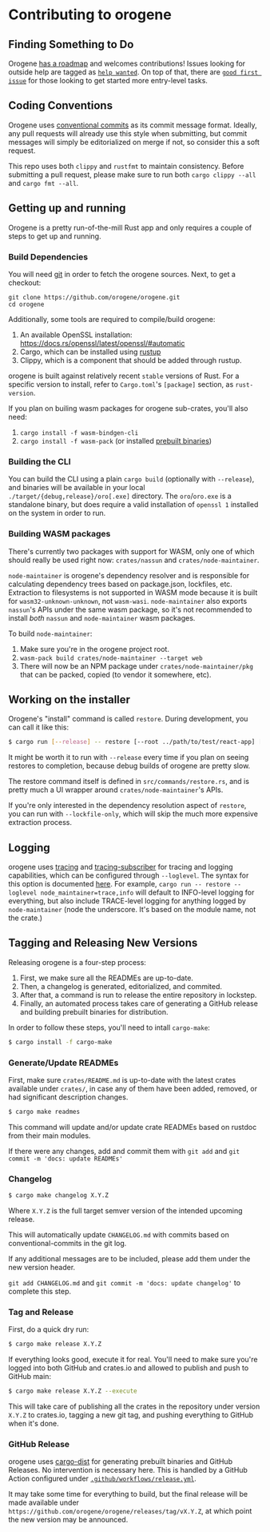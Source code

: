 # Contributing to orogene

## Finding Something to Do

Orogene [has a roadmap](https://github.com/orgs/orogene/projects/2/views/1)
and welcomes contributions! Issues looking for outside help are tagged as
[`help wanted`](https://github.com/orogene/orogene/labels/help%20wanted). On
top of that, there are [`good first
issue`](https://github.com/orogene/orogene/labels/good%20first%20issue) for
those looking to get started more entry-level tasks.

## Coding Conventions

Orogene uses [conventional
commits](https://www.conventionalcommits.org/en/v1.0.0/) as its commit message
format. Ideally, any pull requests will already use this style when
submitting, but commit messages will simply be editorialized on merge if not,
so consider this a soft request.

This repo uses both `clippy` and `rustfmt` to maintain consistency. Before
submitting a pull request, please make sure to run both `cargo clippy --all`
and `cargo fmt --all`.

## Getting up and running

Orogene is a pretty run-of-the-mill Rust app and only requires a couple of
steps to get up and running.

### Build Dependencies

You will need [git](https://git-scm.com/downloads) in order to fetch the
orogene sources. Next, to get a checkout:

```
git clone https://github.com/orogene/orogene.git
cd orogene
```

Additionally, some tools are required to compile/build orogene:

1. An available OpenSSL installation: https://docs.rs/openssl/latest/openssl/#automatic
2. Cargo, which can be installed using [rustup](https://rustup.rs/)
3. Clippy, which is a component that should be added through rustup.

orogene is built against relatively recent `stable` versions of Rust. For a
specific version to install, refer to `Cargo.toml`'s `[package]` section, as
`rust-version`.

If you plan on builing wasm packages for orogene sub-crates, you'll also need:

1. `cargo install -f wasm-bindgen-cli`
2. `cargo install -f wasm-pack` (or installed [prebuilt binaries](https://rustwasm.github.io/wasm-pack/installer/))

### Building the CLI

You can build the CLI using a plain `cargo build` (optionally with
`--release`), and binaries will be available in your local
`./target/{debug,release}/oro[.exe]` directory. The `oro`/`oro.exe` is a
standalone binary, but does require a valid installation of `openssl 1`
installed on the system in order to run.

### Building WASM packages

There's currently two packages with support for WASM, only one of which should
really be used right now: `crates/nassun` and `crates/node-maintainer`.

`node-maintainer` is orogene's dependency resolver and is responsible for
calculating dependency trees based on package.json, lockfiles, etc. Extraction
to filesystems is not supported in WASM mode because it is built for
`wasm32-unknown-unknown`, not `wasm-wasi`. `node-maintainer` also exports
`nassun`'s APIs under the same wasm package, so it's not recommended to
install _both_ `nassun` and `node-maintainer` wasm packages.

To build `node-maintainer`:

1. Make sure you're in the orogene project root.
2. `wasm-pack build crates/node-maintainer --target web`
3. There will now be an NPM package under `crates/node-maintainer/pkg` that
   can be packed, copied (to vendor it somewhere, etc).

## Working on the installer

Orogene's "install" command is called `restore`. During development, you can
call it like this:

```sh
$ cargo run [--release] -- restore [--root ../path/to/test/react-app] [--oro-cache ./path/to/cache] [--loglevel info]
```

It might be worth it to run with `--release` every time if you plan on seeing
restores to completion, because debug builds of orogene are pretty slow.

The restore command itself is defined in `src/commands/restore.rs`, and is
pretty much a UI wrapper around `crates/node-maintainer`'s APIs.

If you're only interested in the dependency resolution aspect of `restore`,
you can run with `--lockfile-only`, which will skip the much more expensive
extraction process.

## Logging

orogene uses [tracing](https://docs.rs/tracing) and
[tracing-subscriber](https://docs.rs/tracing-subscriber) for tracing and
logging capabilities, which can be configured through `--loglevel`. The syntax
for this option is documented
[here](https://docs.rs/tracing-subscriber/latest/tracing_subscriber/filter/struct.EnvFilter.html#directives).
For example, `cargo run -- restore --loglevel node_maintainer=trace,info` will
default to INFO-level logging for everything, but also include TRACE-level
logging for anything logged by `node-maintainer` (node the underscore. It's
based on the module name, not the crate.)

## Tagging and Releasing New Versions

Releasing orogene is a four-step process:

1. First, we make sure all the READMEs are up-to-date.
2. Then, a changelog is generated, editorialized, and commited.
3. After that, a command is run to release the entire repository in lockstep.
4. Finally, an automated process takes care of generating a GitHub release and
building prebuilt binaries for distribution.

In order to follow these steps, you'll need to intall `cargo-make`:

```sh
$ cargo install -f cargo-make
```

### Generate/Update READMEs

First, make sure `crates/README.md` is up-to-date with the latest crates
available under `crates/`, in case any of them have been added, removed, or
had significant description changes.

```sh
$ cargo make readmes
```

This command will update and/or update crate READMEs based on rustdoc from
their main modules.

If there were any changes, add and commit them with `git add` and `git commit
-m 'docs: update READMEs'`

### Changelog

```sh
$ cargo make changelog X.Y.Z
```

Where `X.Y.Z` is the full target semver version of the intended upcoming
release.

This will automatically update `CHANGELOG.md` with commits based on
conventional-commits in the git log.

If any additional messages are to be included, please add them under the new
version header.

`git add CHANGELOG.md` and `git commit -m 'docs: update changelog'` to
complete this step.

### Tag and Release

First, do a quick dry run:

```sh
$ cargo make release X.Y.Z
```

If everything looks good, execute it for real. You'll need to make sure you're
logged into both GitHub and crates.io and allowed to publish and push to
GitHub main:

```sh
$ cargo make release X.Y.Z --execute
```

This will take care of publishing all the crates in the repository under
version `X.Y.Z` to crates.io, tagging a new git tag, and pushing everything to
GitHub when it's done.

### GitHub Release

orogene uses [cargo-dist](https://opensource.axo.dev/cargo-dist/) for
generating prebuilt binaries and GitHub Releases. No intervention is necessary
here. This is handled by a GitHub Action configured under
[`.github/workflows/release.yml`](https://github.com/orogene/orogene/actions/workflows/release.yml).

It may take some time for everything to build, but the final release will be
made available under `https://github.com/orogene/orogene/releases/tag/vX.Y.Z`,
at which point the new version may be announced.
